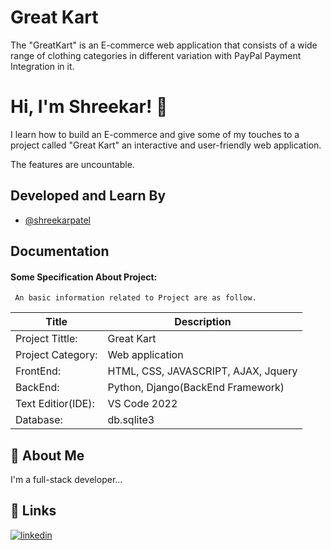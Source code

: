 
<img style="display: block;-webkit-user-select: none;margin: auto;background-color: hsl(0, 0%, 90%);transition: background-color 300ms;" src="">




# Great Kart


The "GreatKart" is an E-commerce web application that consists of a wide range of clothing categories in different variation with PayPal Payment Integration in it.


# Hi, I'm Shreekar! 👋

I learn how to build an E-commerce and give some of my touches to a project called "Great Kart" an interactive and user-friendly web application.

The features are uncountable.




## Developed and Learn By

- [@shreekarpatel](https://github.com/shreekarpatel)


## Documentation

#### Some Specification About Project:

```http
 An basic information related to Project are as follow.
```

| Title  | Description |
| ------------- | ------------- |
| Project Tittle:  | Great Kart  |
| Project Category:| Web application  |
| FrontEnd:  | HTML, CSS, JAVASCRIPT, AJAX, Jquery  |
| BackEnd:   | Python, Django(BackEnd Framework)    |
| Text Editior(IDE):   | VS Code 2022  |
| Database:  | db.sqlite3  |


## 🚀 About Me
I'm a full-stack developer...


## 🔗 Links
[![linkedin](https://img.shields.io/badge/linkedin-0A66C2?style=for-the-badge&logo=linkedin&logoColor=white)](https://www.linkedin.com/in/shreekar-patel-2b0bb221a/)



